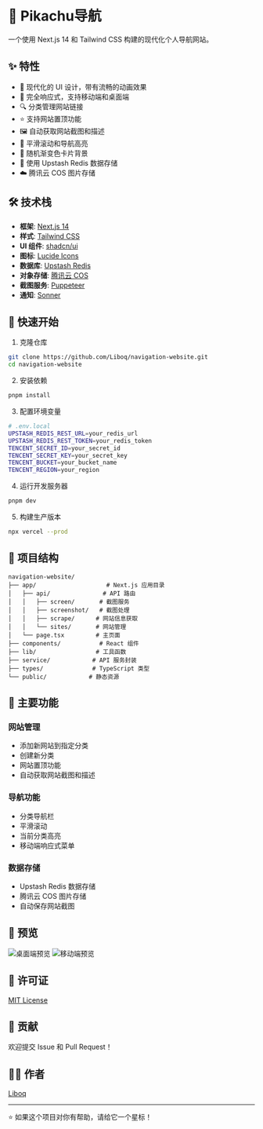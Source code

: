 # 🚀 Pikachu导航

一个使用 Next.js 14 和 Tailwind CSS 构建的现代化个人导航网站。

## ✨ 特性

- 🎨 现代化的 UI 设计，带有流畅的动画效果
- 📱 完全响应式，支持移动端和桌面端
- 🔍 分类管理网站链接
- ⭐ 支持网站置顶功能
- 🖼️ 自动获取网站截图和描述
- 🎯 平滑滚动和导航高亮
- 🌈 随机渐变色卡片背景
- 💾 使用 Upstash Redis 数据存储
- ☁️ 腾讯云 COS 图片存储

## 🛠️ 技术栈

- **框架**: [Next.js 14](https://nextjs.org/)
- **样式**: [Tailwind CSS](https://tailwindcss.com/)
- **UI 组件**: [shadcn/ui](https://ui.shadcn.com/)
- **图标**: [Lucide Icons](https://lucide.dev/)
- **数据库**: [Upstash Redis](https://upstash.com/)
- **对象存储**: [腾讯云 COS](https://cloud.tencent.com/product/cos)
- **截图服务**: [Puppeteer](https://pptr.dev/)
- **通知**: [Sonner](https://sonner.emilkowal.ski/)

## 🚀 快速开始

1. 克隆仓库
```bash
git clone https://github.com/Liboq/navigation-website.git
cd navigation-website
```

2. 安装依赖
```bash
pnpm install
```

3. 配置环境变量
```bash
# .env.local
UPSTASH_REDIS_REST_URL=your_redis_url
UPSTASH_REDIS_REST_TOKEN=your_redis_token
TENCENT_SECRET_ID=your_secret_id
TENCENT_SECRET_KEY=your_secret_key
TENCENT_BUCKET=your_bucket_name
TENCENT_REGION=your_region
```

4. 运行开发服务器
```bash
pnpm dev
```

5. 构建生产版本
```bash
npx vercel --prod 
```

## 📁 项目结构

```
navigation-website/
├── app/                    # Next.js 应用目录
│   ├── api/               # API 路由
│   │   ├── screen/       # 截图服务
│   │   ├── screenshot/   # 截图处理
│   │   ├── scrape/      # 网站信息获取
│   │   └── sites/       # 网站管理
│   └── page.tsx         # 主页面
├── components/           # React 组件
├── lib/                 # 工具函数
├── service/            # API 服务封装
├── types/              # TypeScript 类型
└── public/            # 静态资源
```

## 🔧 主要功能

### 网站管理
- 添加新网站到指定分类
- 创建新分类
- 网站置顶功能
- 自动获取网站截图和描述

### 导航功能
- 分类导航栏
- 平滑滚动
- 当前分类高亮
- 移动端响应式菜单

### 数据存储
- Upstash Redis 数据存储
- 腾讯云 COS 图片存储
- 自动保存网站截图

## 🌟 预览

![桌面端预览](https://cdn.liboqiao.top/markdown/image-20241225210549759.png)
![移动端预览](https://cdn.liboqiao.top/markdown/image-20241225210842581.png)

## 📄 许可证

[MIT License](LICENSE)

## 🤝 贡献

欢迎提交 Issue 和 Pull Request！

## 👨‍💻 作者

[Liboq](https://github.com/Liboq)

---

⭐ 如果这个项目对你有帮助，请给它一个星标！
